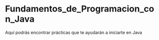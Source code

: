 # Fundamentos_de_Programacion_con_Java
Aquí podrás encontrar prácticas que te ayudarán a iniciarte en  Java
